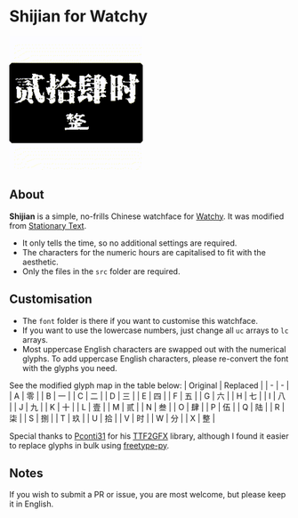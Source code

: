 # Shijian for Watchy

![Shijian screenshot](/screenshot/Shijian.gif?raw=true)

## About
**Shijian** is a simple, no-frills Chinese watchface for [Watchy](https://watchy.sqfmi.com/). It was modified from [Stationary Text](https://github.com/BraininaBowl/Stationary-Text-for-Watchy).

* It only tells the time, so no additional settings are required.
* The characters for the numeric hours are capitalised to fit with the aesthetic.
* Only the files in the `src` folder are required.

## Customisation
* The `font` folder is there if you want to customise this watchface.
* If you want to use the lowercase numbers, just change all `uc` arrays to `lc` arrays.
* Most uppercase English characters are swapped out with the numerical glyphs. To add uppercase English characters, please re-convert the font with the glyphs you need.

See the modified glyph map in the table below:
| Original | Replaced |
| - | - |
| A | 零 |
| B | 一 |
| C | 二 |
| D | 三 |
| E | 四 |
| F | 五 |
| G | 六 |
| H | 七 |
| I | 八 |
| J | 九 |
| K | 十 |
| L | 壹 |
| M | 贰 |
| N | 叁 |
| O | 肆 |
| P | 伍 |
| Q | 陆 |
| R | 柒 |
| S | 捌 |
| T | 玖 |
| U | 拾 |
| V | 时 |
| W | 分 |
| X | 整 |

Special thanks to [Pconti31](https://github.com/Pconti31) for his [TTF2GFX](https://github.com/Pconti31/TTF2GFX) library, although I found it easier to replace glyphs in bulk using [freetype-py](https://pypi.org/project/freetype-py/).

## Notes
If you wish to submit a PR or issue, you are most welcome, but please keep it in English.
